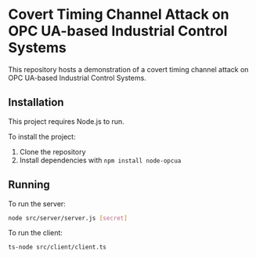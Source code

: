 # Covert Timing Channel Attack on OPC UA-based Industrial Control Systems

This repository hosts a demonstration of a covert timing channel attack on OPC UA-based Industrial Control Systems.

## Installation

This project requires Node.js to run.

To install the project:

1. Clone the repository
2. Install dependencies with `npm install node-opcua`

## Running

To run the server:

```bash
node src/server/server.js [secret]
```

To run the client:

```bash
ts-node src/client/client.ts
```
